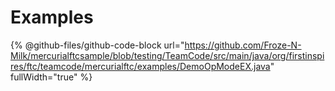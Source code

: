 # Examples

{% @github-files/github-code-block url="https://github.com/Froze-N-Milk/mercurialftcsample/blob/testing/TeamCode/src/main/java/org/firstinspires/ftc/teamcode/mercurialftc/examples/DemoOpModeEX.java" fullWidth="true" %}
